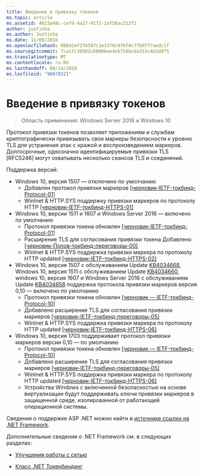 ```yaml
---
title: Введение в привязку токенов
ms.topic: article
ms.assetid: 4623a48c-cefd-4a27-9173-2af58ac212f2
author: justinha
ms.author: Justinha
ms.date: 11/09/2016
ms.openlocfilehash: 08042ef376587c1e3370c07bf6c77b07f7aedc1f
ms.sourcegitcommit: 7cacfc38982c6006bee4eb756bcda353c4d3dd75
ms.translationtype: MT
ms.contentlocale: ru-RU
ms.lasthandoff: 09/14/2020
ms.locfileid: "90078521"
---
```

# <a name="introducing-token-binding"></a>Введение в привязку токенов

>Область применения: Windows Server 2016 и Windows 10

Протокол привязки токенов позволяет приложениям и службам криптографически привязывать свои маркеры безопасности к уровню TLS для устранения атак с кражой и воспроизведением маркеров.
Долгосрочные, однозначно идентифицируемые привязки TLS [RFC5246] могут охватывать несколько сеансов TLS и соединений.

Поддержка версий:

- Windows 10, версия 1507 — отключено по умолчанию
    - Добавлен протокол привязки маркеров [[черновик-IETF-токбинд-Protocol-01]](https://datatracker.ietf.org/doc/draft-ietf-tokbind-protocol/01/)
    - WinInet & HTTP.SYS поддержку привязки маркеров по протоколу HTTP [[черновик-IETF-токбинд-HTTPS-01]](https://datatracker.ietf.org/doc/draft-ietf-tokbind-https/01/)
- Windows 10, версии 1511 и 1607 и Windows Server 2016 — включено по умолчанию
    - Протокол привязки токена обновлен [[черновик-IETF-токбинд-Protocol-01]](https://datatracker.ietf.org/doc/draft-ietf-tokbind-protocol/01/)
    - Расширение TLS для согласования привязки токена Добавлено [[черновик-Попов-токбинд-переговоры-00]](https://tools.ietf.org/html/draft-popov-tokbind-negotiation-00)
    - WinInet & HTTP.SYS поддержка привязки маркера по протоколу HTTP updated [[черновик-IETF-токбинд-HTTPS-02]](https://datatracker.ietf.org/doc/draft-ietf-tokbind-https/02/)
- Windows 10, версия 1507 с обслуживанием Update [KB4034668](https://support.microsoft.com/kb/KB4034668), Windows 10, версия 1511 с обслуживанием Update [KB4034660](https://support.microsoft.com/kb/KB4034660), windows 10, версия 1607 и Windows Server 2016 с обслуживанием Update [KB4034658](https://support.microsoft.com/kb/KB4034658) поддержка протокола привязки маркеров версия 0,10 — включено по умолчанию
    - Протокол привязки токена обновлен [[черновик — IETF-токбинд-Protocol-10]](https://datatracker.ietf.org/doc/draft-ietf-tokbind-protocol/10/)
    - Добавлено расширение TLS для согласования привязки маркеров [[черновик-IETF-токбинд-переговоры-05]](https://tools.ietf.org/html/draft-ietf-tokbind-negotiation-05)
    - WinInet & HTTP.SYS поддержка привязки маркера по протоколу HTTP updated [[черновик-IETF-токбинд-HTTPS-06]](https://datatracker.ietf.org/doc/draft-ietf-tokbind-https/06/)
- Windows 10, версия 1703 поддерживает протокол привязки маркеров версии 0,10 — по умолчанию
    - Протокол привязки токена обновлен [[черновик — IETF-токбинд-Protocol-10]](https://datatracker.ietf.org/doc/draft-ietf-tokbind-protocol/10/)
    - Добавлено расширение TLS для согласования привязки маркеров [[черновик-IETF-токбинд-переговоры-05]](https://tools.ietf.org/html/draft-ietf-tokbind-negotiation-05)
    - WinInet & HTTP.SYS поддержка привязки маркера по протоколу HTTP updated [[черновик-IETF-токбинд-HTTPS-06]](https://datatracker.ietf.org/doc/draft-ietf-tokbind-https/06/)
    - Устройства Windows с включенной безопасностью на основе виртуализации будут поддерживать ключи привязки маркеров в защищенной среде, изолированной от работающей операционной системы.

Сведения о поддержке ASP .NET можно найти в [источнике ссылки на .NET Framework](https://referencesource.microsoft.com/#System.Web/ITlsTokenBindingInfo.cs,4a5e5668f5c31170).

Дополнительные сведения о .NET Framework см. в следующих разделах:

- [Улучшения работы с сетью](https://blogs.msdn.microsoft.com/dotnet/2015/11/30/net-framework-4-6-1-is-now-available/#networking)

- [Класс .NET Токенбиндинг](/dotnet/api/system.security.authentication.extendedprotection.tokenbinding?view=netframework-4.8)